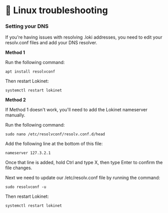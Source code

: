 # 🐧 Linux troubleshooting

### Setting your DNS

If you're having issues with resolving .loki addresses, you need to edit your resolv.conf files and add your DNS resolver.

**Method 1**

Run the following command:

```
apt install resolvconf
```

Then restart Lokinet:

```
systemctl restart lokinet
```

**Method 2**

If Method 1 doesn't work, you'll need to add the Lokinet nameserver manually.

Run the following command:

```
sudo nano /etc/resolvconf/resolv.conf.d/head
```

Add the following line at the bottom of this file:

```
nameserver 127.3.2.1
```

Once that line is added, hold Ctrl and type X, then type Enter to confirm the file changes.

Next we need to update our /etc/resolv.conf file by running the command:

```
sudo resolvconf -u
```

Then restart Lokinet:

```
systemctl restart lokinet
```
